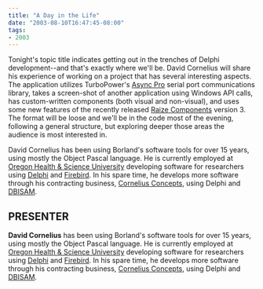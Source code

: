 ```yaml
---
title: "A Day in the Life"
date: "2003-08-10T16:47:45-08:00"
tags:
- 2003
---
```


Tonight's topic title indicates getting out in the trenches of Delphi development--and that's exactly where we'll be. David Cornelius will share his experience of working on a project that has several interesting aspects.  The application utilizes TurboPower's [Async Pro](http://www.turbopower.com/products/apro/) serial port communications library, takes a screen-shot of another application using Windows API calls, has custom-written components (both visual and non-visual), and uses some new features of the recently released [Raize Components](http://www.raize.com/DevTools/Default.htm) version 3.  The format will be loose and we'll be in the code most of the evening, following a general structure, but exploring deeper those areas the audience is most interested in.

David Cornelius has been using Borland's software tools for over 15 years, using mostly the Object Pascal language. He is currently employed at [Oregon Health & Science University](http://gcrc.ohsu.edu/) developing software for researchers using [Delphi](http://www.borland.com/delphi) and [Firebird](http://www.firebirdsql.org).  In his spare time, he develops more software through his contracting business, [Cornelius Concepts](http://corneliusconcepts.com), using Delphi and [DBISAM](http://www.elevatesoft.com/prodinfo.htm).

## PRESENTER ##

**David Cornelius** has been using Borland's software tools for over 15 years, using mostly the Object Pascal language. He is currently employed at [Oregon Health & Science University](http://gcrc.ohsu.edu/) developing software for researchers using [Delphi](http://www.borland.com/delphi/) and [Firebird](http://www.firebirdsql.org/).  In his spare time, he develops more software through his contracting business, [Cornelius Concepts](http://corneliusconcepts.com/), using Delphi and [DBISAM](http://www.elevatesoft.com/prodinfo.htm).
</p>
